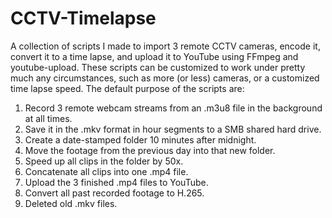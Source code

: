 # CCTV-Timelapse
A collection of scripts I made to import 3 remote CCTV cameras, encode it, convert it to a time lapse, and upload it to YouTube using FFmpeg and youtube-upload. These scripts can be customized to work under pretty much any circumstances, such as more (or less) cameras, or a customized time lapse speed. The default purpose of the scripts are:
1) Record 3 remote webcam streams from an .m3u8 file in the background at all times.
2) Save it in the .mkv format in hour segments to a SMB shared hard drive.
3) Create a date-stamped folder 10 minutes after midnight.
4) Move the footage from the previous day into that new folder.
5) Speed up all clips in the folder by 50x.
6) Concatenate all clips into one .mp4 file.
7) Upload the 3 finished .mp4 files to YouTube.
8) Convert all past recorded footage to H.265.
9) Deleted old .mkv files.
